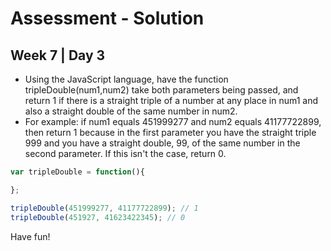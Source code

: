 # Assessment - Solution
## Week 7 | Day 3

- Using the JavaScript language, have the function tripleDouble(num1,num2) take both parameters being passed, and return 1 if there is a straight triple of a number at any place in num1 and also a straight double of the same number in num2.
- For example: if num1 equals 451999277 and num2 equals 41177722899, then return 1 because in the first parameter you have the straight triple 999 and you have a straight double, 99, of the same number in the second parameter. If this isn't the case, return 0.

```js
var tripleDouble = function(){

};

tripleDouble(451999277, 41177722899); // 1
tripleDouble(451927, 41623422345); // 0
```

Have fun!